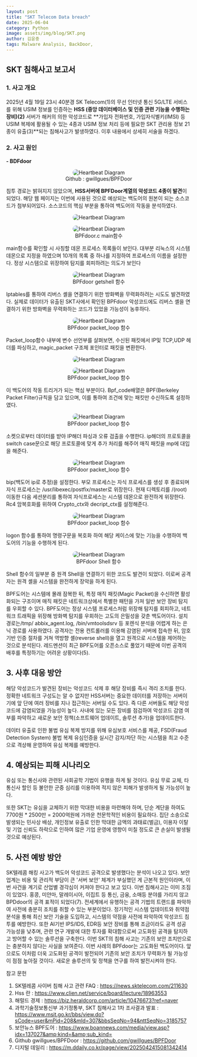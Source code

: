 ```yaml
---
layout: post
title: "SKT Telecom Data breach"
date: 2025-06-04
category: Python
image: assets/img/blog/SKT.png
author: 김윤중
tags: Malware Analysis, BackDoor, 
---
```


## SKT 침해사고 보고서

### 1. 사고 개요 
2025년 4월 19일 23시 40분경 SK Telecom(1)의 무선 인터넷 통신 5G/LTE 서비스를 위해 USIM 정보를 인증하는 **HSS (중앙 데이터베이스 및 인증 관련 기능을 수행하는 장비)(2)** 서버가 해커의  의한 악성코드로 **가입자 전화번호, 가입자식별키(IMSI) 등 USIM 복제에 활용될 수 있는 4종과 USIM 정보 처리 등에 필요한 SKT 관리용 정보 21종이 유출(3)**되는 침해사고가 발생하였다. 이후  내용에서 상세히 서술을 하겠다.


### 2. 사고 원인
**- BDFdoor**  

<figure style="text-align: center;">
  <img src="/assets/img/blog/SKT1.png" alt="Heartbeat Diagram" style="max-width: 100%; border-radius: 12px;" />
  <figcaption>Github : gwillgues/BPFDoor</figcaption>
</figure>


침투 경로는 밝혀지지 않았으며, **HSS서버에 BPFDoor계열의 악성코드 4종이 발견**이 되었다. 해당 웹 페이지는 이번에 사용된 것으로 예상되는 백도어의 원본이 되는 소스코드가 첨부되어있다. 소스코드의 핵심 부분을 통하여 백도어의 작동을 분석하였다.



<figure style="text-align: center;">
  <img src="/assets/img/blog/SKT2.png" alt="Heartbeat Diagram" style="max-width: 100%; border-radius: 12px;" />
</figure>
<figure style="text-align: center;">
  <img src="/assets/img/blog/SKT3.png" alt="Heartbeat Diagram" style="max-width: 100%; border-radius: 12px;" />
  <figcaption>BPFdoor.c main함수</figcaption>
</figure>


main함수를 확인할 시 사칭할 데몬 프로세스 목록들이 보인다. 대부분 리눅스의 시스템 데몬으로 지정을 하였으며 10개의 목록 중 하나를 지정하여 프로세스의 이름을 설정한다. 정상 시스템으로 위장하여 탐지를 회피하려는 의도가 보인다

<figure style="text-align: center;">
  <img src="/assets/img/blog/SKT4.png" alt="Heartbeat Diagram" style="max-width: 100%; border-radius: 12px;" />
  <figcaption>BPFdoor getshell 함수</figcaption>
</figure>

Iptables를 통하여 리버스 셸을 연결하기 위한  방화벽을 무력화하려는 시도도 발견하였다. 실제로 데이터가 유출된 SKT사에서 확인된 BPFdoor 악성코드에도 리버스 셸을 연결하기 위한 방화벽을 무력화하는 코드가 있었을 가능성이 농후하다. 


<figure style="text-align: center;">
  <img src="/assets/img/blog/SKT5.png" alt="Heartbeat Diagram" style="max-width: 100%; border-radius: 12px;" />
  <figcaption>BPFdoor packet_loop 함수</figcaption>
</figure>
  

Packet_loop함수 내부에 변수 선언부를 살펴보면, 수신된 패킷에서 IP및 TCP,UDP 헤더를 파싱하고, magic_packet 구조체 포인터로 패킷을 변환한다.  

<figure style="text-align: center;">
  <img src="/assets/img/blog/SKT6.png" alt="Heartbeat Diagram" style="max-width: 100%; border-radius: 12px;" />
</figure>
<figure style="text-align: center;">
  <img src="/assets/img/blog/SKT7.png" alt="Heartbeat Diagram" style="max-width: 100%; border-radius: 12px;" />
  <figcaption>BPFdoor packet_loop 함수</figcaption>
</figure>


이 백도어의 작동 트리거가 되는 핵심 부분이다. Bpf_code배열은 BPF(Berkeley Packet Filter)규칙을 담고 있으며, 이를 통하여 조건에 맞는 패킷만 수신하도록 설정하였다.  

<figure style="text-align: center;">
  <img src="/assets/img/blog/SKT8.png" alt="Heartbeat Diagram" style="max-width: 100%; border-radius: 12px;" />
  <figcaption>BPFdoor packet_loop 함수</figcaption>
</figure>

소켓으로부터 데이터를 받아 IP해더 파싱과 오류 검출을 수행한다. ip해더의 프로토콜을 switch case문으로 해당 프로토콜에 맞게 추가 처리를 해주어 매직 패킷을 mp에 대입을 해준다.

<figure style="text-align: center;">
  <img src="/assets/img/blog/SKT9.png" alt="Heartbeat Diagram" style="max-width: 100%; border-radius: 12px;" />
  <figcaption>BPFdoor packet_loop 함수</figcaption>
</figure> 

bip(백도어 ip로 추정)을 설정한다. 부모 프로세스는 자식 프로세스를 생성 후 종료되며 자식 프로세스는 /usr/libexec/postfix/master로 위장한다. 현재 디렉토리를 /(root) 이동한 다음 세션분리를 통하여 자식프로세스는 시스템 데몬으로 완전하게 위장한다.  
Rc4 암복호화를 위하여 Crypto_ctx와 decript_ctx를 설정해준다.

<figure style="text-align: center;">
  <img src="/assets/img/blog/SKT10.png" alt="Heartbeat Diagram" style="max-width: 100%; border-radius: 12px;" />
  <figcaption>BPFdoor packet_loop 함수</figcaption>
</figure>
logon 함수를 통하여 명령구문을 복호화 하여 해당 케이스에 맞는 기능을 수행하여 백도어의 기능을 수행하게 된다.

<figure style="text-align: center;">
  <img src="/assets/img/blog/SKT11.png" alt="Heartbeat Diagram" style="max-width: 100%; border-radius: 12px;" />
  <figcaption>BPFdoor Shell 함수</figcaption>
</figure>
 Shell 함수의 일부분 중 원격 Shell을 연결하기 위한 코드도 발견이 되었다. 이로써 공격자는 원격 셸을 시스템을 완전하게 장악을 하게 된다.

BPF도어는 시스템에 몰래 잠복한 뒤, 특정 매직 패킷(Magic Packet)을 수신하면 활성화되는 구조이며 매직 패킷은 네트워크상에서 특별한 패턴을 가져 일반 보안 장비 탐지를 우회할 수 있다.  BPF도어는 정상 시스템 프로세스처럼 위장해 탐지를 회피하고, 네트워크 트래픽을 위장해 방화벽 탐지를 우회하는 고도의 은밀성을 갖춘 백도어이다. 설치 경로는/tmp/ abbix_agent.log, /bin/vmtoolsdsrv 등 포렌식 분석을 어렵게 하는 은닉 경로를 사용하였다. 공격자는 전용 컨트롤러를 이용해 감염된 서버에 접속한 뒤, 암호 기반 인증 절차를 거쳐 역방향 셸(reverse shell)을 열고 원격으로 시스템을 제어하는 것으로 분석된다.  레드멘션이 최근 BPF도어를 오픈소스로 풀었기 때문에 이번 공격의 배후를 특정하기는 어려운 상황이다(5).  

## 3. 사후 대응 방안
 해당 악성코드가 발견된 장비는 악성코드 삭제 후 해당 장비를 즉시 격리 조치를 한다. 정확한 네트워크 구성도는 알 수 없지만 HSS서버는 중요한 데이터를 저장하는 서버이기에 앞 단에 여러 장비를 지나 접근하는 서버일 수도 있다. 즉 다른 서버들도 해당 악성코드에 감염되었을 가능성이 높다. 사내에 있는 모든 장비를 점검하여 악성코드 감염 여부를 파악하고 새로운 보안 정책(소프트웨어 업데이트, 솔루션 추가)을 업데이트한다.  

 데이터 유출로 인한 불법 유심 복제 방지를 위해 유심보호 서비스를 제공, FSD(Fraud Detection System) 불법 복제 유심인증을 실시간 감지/차단 하는 시스템을 최고 수준으로 격상해 운영하여 유심 복제를 예방한다.

## 4. 예상되는 피해 시나리오
 유심 또는 통신사와 관련된 사회공학 기법이 유행을 하게 될 것이다. 유심 무료 교체, 타 통신사 할인 등 불안한 군중 심리를 이용하여 적지 않은 피해가 발생하게 될 가능성이 높다.

또한 SKT는 유심을 교체하기 위한 막대한 비용을 마련해야 하며, 단순 계단을 하여도 7700원 * 2500만 = 2000억원에 가까운 천문학적인 비용이 필요하다. 집단 소송으로 발생되는 민사상 배상, 개인정보 유출로 인한 막대한 금액의 과태료(벌금), 이용자 이탈 및 기업 신뢰도 하락으로 인하여 많은 기업 운영에 영향이 미칠 정도로 큰 손실이 발생될 것으로 예상된다.
## 5. 사전 예방 방안
 SK텔레콤 해킹 사고가 백도어 악성코드 공격으로 발생했다는 분석이 나오고 있다. 보안업계는 비용 및 관리적 부담이 큰 '서버 보안' 체계가 부실했던 게 근본적 원인이라며, 이번 사건을 계기로 산업별 경각심이 커져야 한다고 보고 있다.
이번 침해사고는 이미 조짐이 있었다. 홍콩, 미얀마, 말레이시아, 이집트 등 통신, 금융, 소매등 분야를 가리지 않고 BPDdoor의 공격 표적이 되었다(7).  전세계에서 유행하는 공격 기법의 트랜드를 파악하여 사전에 충분히 조치를 취할 수 있는 부분이었다. 정기적인 시스템 업데이트와 취약점 분석을 통해 최신 보안 기술을 도입하고, 시스템의 약점을 사전에 파악하여 악성코드 침투를 예방한다. 또한 AI기반 IPS/IDS, EDR등 보안 장비를 통해 조금이라도 공격 성공 가능성을 낮추며, 관련 연구 개발에 대한 투자를 확대함으로써 고도화된 공격을 탐지하고 방어할 수 있는 솔루션을 구축한다.
이번 SKT의 침해 사고는 기존의 보안 조치만으로는 충분하지 않다는 사실을 보여준다. 이번 사례의 BPFdoor는 고도화된 백도어이다. 앞으로도 이처럼 더욱 고도화된 공격이 발전되어 기존의 보안 조치가 무력화가 될 가능성이 점점 높아질 것이다. 새로운 솔루션의 및 정책을 연구를 하여 발전시켜야 한다.

참고 문헌
1. SK텔레콤 사이버 침해 사고 관련 FAQ :  https://news.sktelecom.com/211630
2. Hss 란 : https://www.clien.net/service/board/lecture/18963553
3. 해럴드 경제 : https://biz.heraldcorp.com/article/10476673?ref=naver
4. 과학기술정보통신부 과기정통부, SKT 침해사고 1차 조사결과 발표 : https://www.msit.go.kr/bbs/view.do?sCode=user&mPid=208&mId=307&bbsSeqNo=94&nttSeqNo=3185757
5. 보안뉴스 BPF도어 : https://www.boannews.com/media/view.asp?idx=137027&amp;kind=&amp;sub_kind=
6. Github gwillgues/BPFDoor : https://github.com/gwillgues/BPFDoor
7. 디지털 데일리 : https://m.ddaily.co.kr/page/view/2025042415081342414
